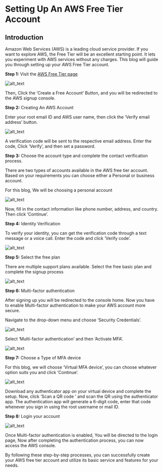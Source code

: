# Setting Up An AWS Free Tier Account


## Introduction

Amazon Web Services (AWS) is a leading cloud service provider. If you want to explore AWS, the Free Tier will be an excellent starting point. It lets you experiment with AWS services without any charges. This blog will guide you through setting up your AWS Free Tier account.

**Step 1:** Visit the [AWS Free Tier page](https://aws.amazon.com/free/?gclid=CjwKCAiAt5euBhB9EiwAdkXWO_p9f8fG8EYltFHScV2HljIEmnXykQrttOL3SXuNjptUgyApOt0oaRoCj0IQAvD_BwE&trk=2738afd4-9401-4d18-8e3e-1b1c194dea07&sc_channel=ps&ef_id=CjwKCAiAt5euBhB9EiwAdkXWO_p9f8fG8EYltFHScV2HljIEmnXykQrttOL3SXuNjptUgyApOt0oaRoCj0IQAvD_BwE:G:s&s_kwcid=AL!4422!3!509606977827!p!!g!!amazon%20web%20services!12618685604!120373367976)


![alt_text](https://github.com/EightPLabs/blogs/blob/main/Intro-AWS/AWS_Free_Tier/Images-Free%20Account/image-000.png?raw=true)


Then, Click the ‘Create a Free Account’ Button, and you will be redirected to the AWS signup console.

**Step 2:** Creating An AWS Account

Enter your root email ID and AWS user name, then click the ‘Verify email address’ button. 


![alt_text](https://github.com/EightPLabs/blogs/blob/main/Intro-AWS/AWS_Free_Tier/Images-Free%20Account/image-001.png?raw=true)


A verification code will be sent to the respective email address. Enter the code, Click ‘Verify’, and then set a password.

**Step 3:** Choose the account type and complete the contact verification process.

There are two types of accounts available in the AWS free tier account. Based on your requirements you can choose either a Personal or business account.

For this blog, We will be choosing a personal account


![alt_text](https://github.com/EightPLabs/blogs/blob/main/Intro-AWS/AWS_Free_Tier/Images-Free%20Account/image-002.png?raw=true)


Now, fill in the contact information like phone number, address, and country. Then click ‘Continue’.

**Step 4:** Identity Verification

To verify your identity, you can get the verification code through a text message or a voice call. Enter the code and click ‘Verify code’.


![alt_text](https://github.com/EightPLabs/blogs/blob/main/Intro-AWS/AWS_Free_Tier/Images-Free%20Account/image-003.png?raw=true)


**Step 5:** Select the free plan

There are multiple support plans available. Select the free basic plan and complete the signup process


![alt_text](https://github.com/EightPLabs/blogs/blob/main/Intro-AWS/AWS_Free_Tier/Images-Free%20Account/image-004.png?raw=true)


**Step 6:** Multi-factor authentication

After signing up you will be redirected to the console home. Now you have to enable Multi-factor authentication to make your AWS account more secure.

Navigate to the drop-down menu and choose ‘Security Credentials’.

![alt_text](https://github.com/EightPLabs/blogs/blob/main/Intro-AWS/AWS_Free_Tier/Images-Free%20Account/image-005.png?raw=true)

Select ‘Multi-factor authentication’ and then ‘Activate MFA’.


![alt_text](https://github.com/EightPLabs/blogs/blob/main/Intro-AWS/AWS_Free_Tier/Images-Free%20Account/image-006.png?raw=true)


**Step 7:** Choose a Type of MFA device

For this blog, we will choose ‘Virtual MFA device’, you can choose whatever option suits you and click ‘Continue’.


![alt_text](https://github.com/EightPLabs/blogs/blob/main/Intro-AWS/AWS_Free_Tier/Images-Free%20Account/image-007.png?raw=true)


Download any authenticator app on your virtual device and complete the setup. Now, click ‘Scan a QR code ’ and scan the QR using the authenticator app. The authentication app will generate a 6-digit code, enter that code whenever you sign in using the root username or mail ID.

**Step 8:** Login your account


![alt_text](https://github.com/EightPLabs/blogs/blob/main/Intro-AWS/AWS_Free_Tier/Images-Free%20Account/image-008.png?raw=true)


Once Multi-factor authentication is enabled, You will be directed to the login page, Now after completing the authentication process, you can now access the AWS console.

By following these step-by-step processes, you can successfully create your AWS free tier account and utilize its basic service and features for your needs. 
